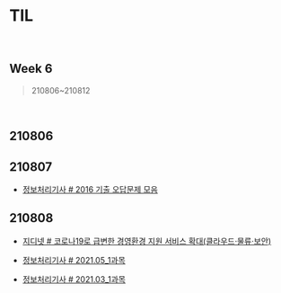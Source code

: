 # TIL

<br>

## Week 6

> 210806~210812

<br>



## 210806





## 210807

* [정보처리기사 # 2016 기출 오답문제 모음](https://pythontoomuchinformation.tistory.com/375)



## 210808

* [지디넷 # 코로나19로 급변한 경영환경 지원 서비스 확대(클라우드·물류·보안)]( https://pythontoomuchinformation.tistory.com/376)

* [정보처리기사 # 2021.05_1과목](https://pythontoomuchinformation.tistory.com/377)
* [정보처리기사 # 2021.03_1과목](https://pythontoomuchinformation.tistory.com/378)


